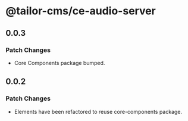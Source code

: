 # @tailor-cms/ce-audio-server

## 0.0.3

### Patch Changes

- Core Components package bumped.

## 0.0.2

### Patch Changes

- Elements have been refactored to reuse core-components package.
